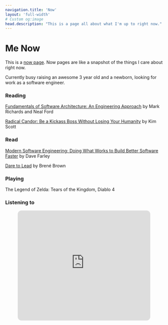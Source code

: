 ```yaml
---
navigation.title: 'Now'
layout: 'full-width'
# Custom og:image
head.description: "This is a page all about what I'm up to right now."
---
```


# Me Now
This is a [now page](https://nownownow.com/about). Now pages are like a snapshot of the things I care about right now.

Currently busy raising an awesome 3 year old and a newborn, looking for work as a software engineer.

### Reading
[Fundamentals of Software Architecture: An Engineering Approach](https://www.goodreads.com/book/show/44144493-fundamentals-of-software-architecture) by Mark Richards and Neal Ford

[Radical Candor: Be a Kickass Boss Without Losing Your Humanity](https://www.goodreads.com/book/show/29939161-radical-candor) by Kim Scott

### Read
[Modern Software Engineering: Doing What Works to Build Better Software Faster](https://www.goodreads.com/book/show/57345270-modern-software-engineering) by Dave Farley

[Dare to Lead](https://www.goodreads.com/book/show/40109367-dare-to-lead) by Brené Brown

### Playing
The Legend of Zelda: Tears of the Kingdom, Diablo 4

### Listening to
<figure class="kg-card kg-embed-card"><iframe style="border-radius: 12px" width="100%" height="352" title="Spotify Embed: On Repeat" frameborder="0" allowfullscreen allow="autoplay; clipboard-write; encrypted-media; fullscreen; picture-in-picture" loading="lazy" src="https://open.spotify.com/embed/playlist/37i9dQZF1EpnSM9bvYwiED?si=5482d013bb5c4037&utm_source=oembed"></iframe></figure>